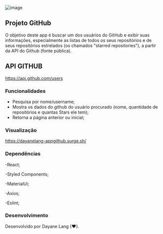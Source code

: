 ![image](https://user-images.githubusercontent.com/77943169/123808823-78b2b000-d8c7-11eb-9d44-3fdc8ff09595.png)


## Projeto GitHub

O objetivo deste app é buscar um dos usuários do GitHub e exibir suas informações, especialmente as listas de todos os seus repositórios e de seus repositórios estrelados (os chamados "starred repositories"), a partir da API do Github (fonte pública).

## API GITHUB
https://api.github.com/users


### Funcionalidades
- Pesquisa por nome/username;
- Mostra os dados do github do usuário procurado (nome, quantidade de repositórios e quantas Stars ele tem);
- Retorna a página anterior ou inicial;

### Visualização

https://dayanelang-appgithub.surge.sh/


### Dependências

-React;

-Styled Components;

-MaterialUi;

-Axios;

-Eslint;

### Desenvolvimento

Desenvolvido por Dayane Lang {♥}.
